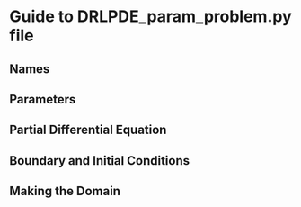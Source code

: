 # Guide to DRLPDE_param_problem.py file

## Names




## Parameters




## Partial Differential Equation




## Boundary and Initial Conditions




## Making the Domain



